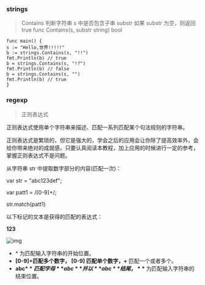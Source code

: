 ### strings

> Contains 判断字符串 s 中是否包含子串 substr
>  如果 substr 为空，则返回 true
> func Contains(s, substr string) bool



```
func main() {
s := "Hello,世界!!!!!"
b := strings.Contains(s, "!!")
fmt.Println(b) // true
b = strings.Contains(s, "!?")
fmt.Println(b) // false
b = strings.Contains(s, "")
fmt.Println(b) // true
}
```

### regexp

> 正则表达式

正则表达式使用单个字符串来描述、匹配一系列匹配某个句法规则的字符串。

正则表达式是繁琐的，但它是强大的，学会之后的应用会让你除了提高效率外，会给你带来绝对的成就感。只要认真阅读本教程，加上应用的时候进行一定的参考，掌握正则表达式不是问题。

从字符串 str 中提取数字部分的内容(匹配一次)：

var str = "abc123def"; 

var patt1 = /[0-9]+/;

str.match(patt1)

以下标记的文本是获得的匹配的表达式：

**123**

![img](https://www.runoob.com/wp-content/uploads/2014/03/CEBB49BB-B1AD-4539-AC7A-B40DDC62D1B2.jpg)

- **^** 为匹配输入字符串的开始位置。
- **[0-9]+**匹配多个数字， **[0-9]** 匹配单个数字，**+** 匹配一个或者多个。
- **abc$**匹配字母 **abc** 并以 **abc** 结尾，**$** 为匹配输入字符串的结束位置。